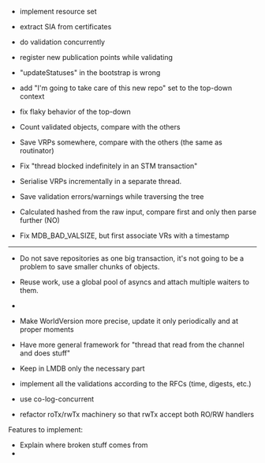 + implement resource set
+ extract SIA from certificates
+ do validation concurrently 

+ register new publication points while validating

+ "updateStatuses" in the bootstrap is wrong
+ add "I'm going to take care of this new repo" set to the top-down context

+ fix flaky behavior of the top-down
+ Count validated objects, compare with the others
+ Save VRPs somewhere, compare with the others (the same as routinator)
+ Fix "thread blocked indefinitely in an STM transaction"
+ Serialise VRPs incrementally in a separate thread.
+ Save validation errors/warnings while traversing the tree
+ Calculated hashed from the raw input, compare first and only then parse further (NO)
+ Fix MDB_BAD_VALSIZE, but first associate VRs with a timestamp


---------------------------------------------------------------------------


- Do not save repositories as one big transaction, it's not going to be a problem to save smaller chunks of objects.
- Reuse work, use a global pool of asyncs and attach multiple waiters to them.
- 

- Make WorldVersion more precise, update it only periodically and at proper moments

- Have more general framework for "thread that read from the channel and does stuff"


- Keep in LMDB only the necessary part

- implement all the validations according to the RFCs (time, digests, etc.)



- use co-log-concurrent
- refactor roTx/rwTx machinery so that rwTx accept both RO/RW handlers



Features to implement:
- Explain where broken stuff comes from
- 
